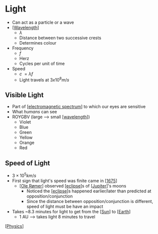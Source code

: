 # Light

- Can act as a particle or a wave
- [[Wavelength]]
  - $\lambda$
  - Distance between two successive crests
  - Determines colour
- Frequency
  - $f$
  - Herz
  - Cycles per unit of time
- Speed
  - $c \; = \lambda f$
  - Light travels at $3 x 10^8 m/s$

## Visible Light

- Part of [[electromagnetic spectrum]] to which our eyes are sensitive
- What _humans_ can see
- ROYGBV (large --> small [[wavelength]])
  - Violet
  - Blue
  - Green
  - Yellow
  - Orange
  - Red

## Speed of Light

- $3 \times 10^5 km/s$
- First sign that light's speed was finite came in [[1675]]
  - [[Ole Rømer]] observed [[eclipse]]s of [[Jupiter]]'s moons
    - Noticed the [[eclipse]]s happened earlier/later than predicted at opposition/conjunction
    - Since the distance between opposition/conjunction is different, speed of light must be have an impact
- Takes ~8.3 minutes for light to get from the [[Sun]] to [[Earth]]
  - 1 AU --> takes light 8 minutes to travel

[[Physics]]

[//begin]: # "Autogenerated link references for markdown compatibility"
[wavelength]: wavelength "Wavelength"
[electromagnetic spectrum]: electromagnetic-spectrum "Electromagnetic Spectrum"
[1675]: 1675 "1675"
[Ole Rømer]: ole-rømer "Ole Rømer"
[eclipse]: eclipse "Eclipse"
[Jupiter]: jupiter "Jupiter ♃"
[Sun]: sun "Sun"
[Earth]: earth "Earth 🜨"
[Physics]: physics "Physics"
[//end]: # "Autogenerated link references"
